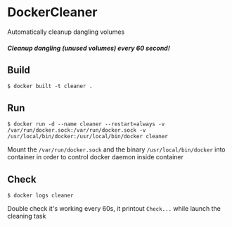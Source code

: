 # DockerCleaner
Automatically cleanup dangling volumes

##### Cleanup dangling (unused volumes) every 60 second!

## Build
`$ docker built -t cleaner .`

## Run
`$ docker run -d --name cleaner --restart=always -v /var/run/docker.sock:/var/run/docker.sock -v /usr/local/bin/docker:/usr/local/bin/docker cleaner`

Mount the `/var/run/docker.sock` and the binary `/usr/local/bin/docker` into container in order to control docker daemon inside container

## Check
`$ docker logs cleaner`

Double check it's working every 60s, it printout `Check...` while launch the cleaning task
